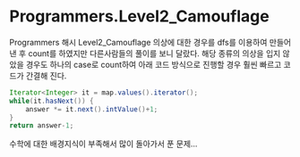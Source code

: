 # Programmers.Level2_Camouflage
Programmers 해시 Level2_Camouflage
의상에 대한 경우를 dfs를 이용하여 만들어 낸 후 count를 하였지만 다른사람들의 풀이를 보니 달랐다.
해당 종류의 의상을 입지 않았을 경우도 하나의 case로 count하여 아래 코드 방식으로 진행할 경우 훨씬 빠르고 코드가 간결해 진다.
```java
Iterator<Integer> it = map.values().iterator();
while(it.hasNext()) {
    answer *= it.next().intValue()+1;
}
return answer-1;
```

수학에 대한 배경지식이 부족해서 많이 돌아가서 푼 문제...
